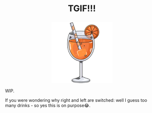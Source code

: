 # <p align="center">TGIF!!!</p>
<p align="center"><a href="https://drunken-snake.netlify.app/"><img alt="epilot" src="public/aperol.png" width="200"></a></p>

WIP. 

If you were wondering why right and left are switched: well I guess too many drinks - so yes this is on purpose😂. 

